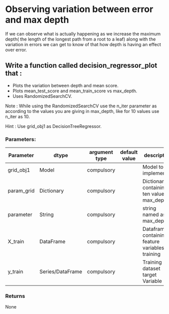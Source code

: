 # Observing variation between error and max depth

If we can observe what is actually happening as we increase the maximum depth( the length of the longest path from a root to a leaf) 
along with the variation in errors we can get to know of that how depth is having an effect over error. 
 
## Write a function called decision_regressor_plot that :
- Plots the variation between depth and mean score.
- Plots mean_test_score and mean_train_score vs max_depth.
- Uses RandomizedSearchCV. 

Note :
While using the RandomizedSearchCV use the n_iter parameter as according to the values you are giving in max_depth,
like for 10 values use n_iter as 10.

Hint :
Use grid_obj1 as DecisionTreeRegressor.

### Parameters:

| Parameter | dtype | argument type | default value | description |
| --- | --- | --- | --- | --- |
| grid_obj1 | Model | compulsory | |Model to be implemented  |
| param_grid | Dictionary | compulsory | | Dictionary containing ten values of max_depth |
| parameter | String | compulsory | | string named as max_depth |
| X_train | DataFrame | compulsory | | Dataframe containing feature variables for training |
| y_train | Series/DataFrame | compulsory | | Training dataset target Variable |
    
### Returns
None
